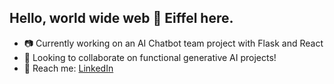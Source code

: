 ## Hello, world wide web 👋 Eiffel here.
- 📷 Currently working on an AI Chatbot team project with Flask and React
- 🤝 Looking to collaborate on functional generative AI projects!
- 📲 Reach me: [LinkedIn](https://www.linkedin.com/in/eiffelv)

<!--
**eiffelv/eiffelv** is a ✨ _special_ ✨ repository because its `README.md` (this file) appears on your GitHub profile.

Here are some ideas to get you started:

- 🔭 I’m currently working on ...
- 🌱 I’m currently learning ...
- 👯 I’m looking to collaborate on ...
- 🤔 I’m looking for help with ...
- 💬 Ask me about ...
- 📫 How to reach me: ...
- 😄 Pronouns: ...
- ⚡ Fun fact: ...
-->
